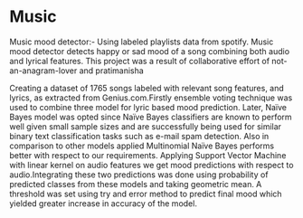 # Music
Music mood detector:- Using labeled playlists data from spotify. Music mood detector detects happy or sad mood of a song combining both audio and lyrical features.
This project was a result of collaborative effort of not-an-anagram-lover and pratimanisha


Creating a dataset of 1765 songs labeled with relevant song features, and lyrics, as extracted from Genius.com.Firstly ensemble voting technique was used to combine three model for lyric based mood prediction. Later, Naïve Bayes model was opted since Naïve Bayes classifiers are known to perform well given small sample sizes and are successfully being used for similar binary text classification tasks such as e-mail spam detection. Also in comparison to other models applied Multinomial Naïve Bayes performs better with respect to our requirements. Applying Support Vector Machine with linear kernel on audio features we get mood predictions with respect to audio.Integrating these two predictions was done using probability of predicted classes from these models and taking geometric mean. A threshold was set using try and error method to predict final mood which yielded greater increase in accuracy of the model.
